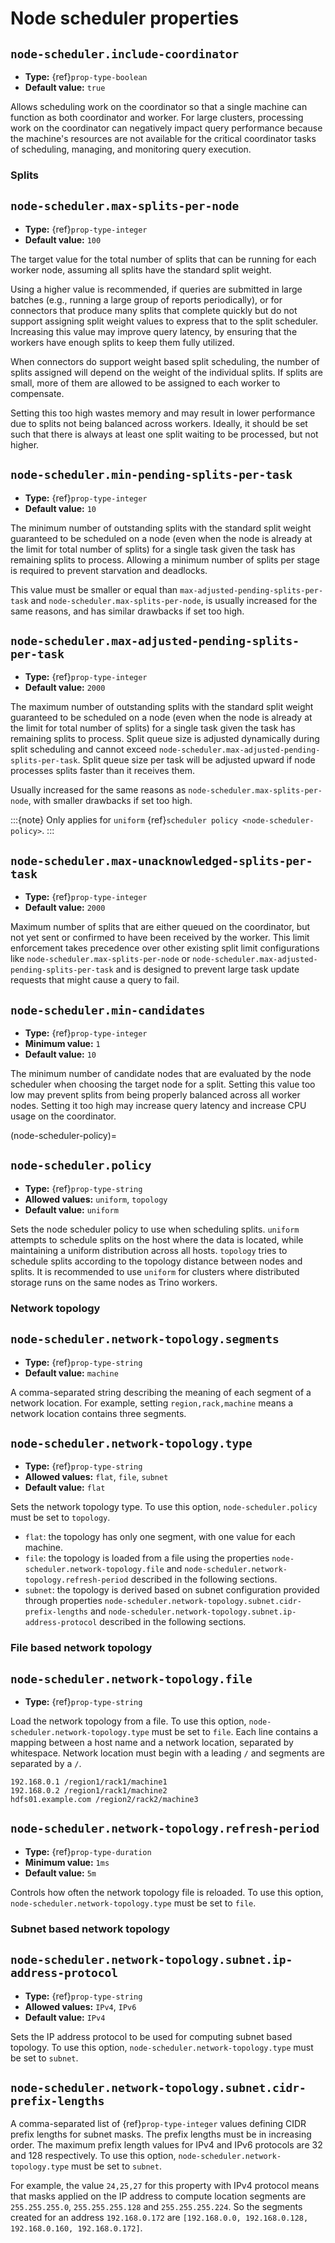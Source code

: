 # Node scheduler properties

## `node-scheduler.include-coordinator`

- **Type:** {ref}`prop-type-boolean`
- **Default value:** `true`

Allows scheduling work on the coordinator so that a single machine can function
as both coordinator and worker. For large clusters, processing work on the
coordinator can negatively impact query performance because the machine's
resources are not available for the critical coordinator tasks of scheduling,
managing, and monitoring query execution.

### Splits

## `node-scheduler.max-splits-per-node`

- **Type:** {ref}`prop-type-integer`
- **Default value:** `100`

The target value for the total number of splits that can be running for
each worker node, assuming all splits have the standard split weight.

Using a higher value is recommended, if queries are submitted in large batches
(e.g., running a large group of reports periodically), or for connectors that
produce many splits that complete quickly but do not support assigning split
weight values to express that to the split scheduler. Increasing this value may
improve query latency, by ensuring that the workers have enough splits to keep
them fully utilized.

When connectors do support weight based split scheduling, the number of splits
assigned will depend on the weight of the individual splits. If splits are
small, more of them are allowed to be assigned to each worker to compensate.

Setting this too high wastes memory and may result in lower performance
due to splits not being balanced across workers. Ideally, it should be set
such that there is always at least one split waiting to be processed, but
not higher.

## `node-scheduler.min-pending-splits-per-task`

- **Type:** {ref}`prop-type-integer`
- **Default value:** `10`

The minimum number of outstanding splits with the standard split weight guaranteed to be scheduled on a node (even when the node
is already at the limit for total number of splits) for a single task given the task has remaining splits to process.
Allowing a minimum number of splits per stage is required to prevent starvation and deadlocks.

This value must be smaller or equal than `max-adjusted-pending-splits-per-task` and
`node-scheduler.max-splits-per-node`, is usually increased for the same reasons,
and has similar drawbacks if set too high.

## `node-scheduler.max-adjusted-pending-splits-per-task`

- **Type:** {ref}`prop-type-integer`
- **Default value:** `2000`

The maximum number of outstanding splits with the standard split weight guaranteed to be scheduled on a node (even when the node
is already at the limit for total number of splits) for a single task given the task has remaining splits to process.
Split queue size is adjusted dynamically during split scheduling and cannot exceed `node-scheduler.max-adjusted-pending-splits-per-task`.
Split queue size per task will be adjusted upward if node processes splits faster than it receives them.

Usually increased for the same reasons as `node-scheduler.max-splits-per-node`, with smaller drawbacks
if set too high.

:::{note}
Only applies for `uniform` {ref}`scheduler policy <node-scheduler-policy>`.
:::

## `node-scheduler.max-unacknowledged-splits-per-task`

- **Type:** {ref}`prop-type-integer`
- **Default value:** `2000`

Maximum number of splits that are either queued on the coordinator, but not yet sent or confirmed to have been received by
the worker. This limit enforcement takes precedence over other existing split limit configurations
like `node-scheduler.max-splits-per-node` or `node-scheduler.max-adjusted-pending-splits-per-task`
and is designed to prevent large task update requests that might cause a query to fail.

## `node-scheduler.min-candidates`

- **Type:** {ref}`prop-type-integer`
- **Minimum value:** `1`
- **Default value:** `10`

The minimum number of candidate nodes that are evaluated by the
node scheduler when choosing the target node for a split. Setting
this value too low may prevent splits from being properly balanced
across all worker nodes. Setting it too high may increase query
latency and increase CPU usage on the coordinator.

(node-scheduler-policy)=

## `node-scheduler.policy`

- **Type:** {ref}`prop-type-string`
- **Allowed values:** `uniform`, `topology`
- **Default value:** `uniform`

Sets the node scheduler policy to use when scheduling splits. `uniform`  attempts
to schedule splits on the host where the data is located, while maintaining a uniform
distribution across all hosts. `topology` tries to schedule splits according to
the topology distance between nodes and splits. It is recommended to use `uniform`
for clusters where distributed storage runs on the same nodes as Trino workers.

### Network topology

## `node-scheduler.network-topology.segments`

- **Type:** {ref}`prop-type-string`
- **Default value:** `machine`

A comma-separated string describing the meaning of each segment of a network location.
For example, setting `region,rack,machine` means a network location contains three segments.

## `node-scheduler.network-topology.type`

- **Type:** {ref}`prop-type-string`
- **Allowed values:** `flat`, `file`, `subnet`
- **Default value:** `flat`

Sets the network topology type. To use this option, `node-scheduler.policy`
must be set to `topology`.

- `flat`: the topology has only one segment, with one value for each machine.
- `file`: the topology is loaded from a file using the properties
  `node-scheduler.network-topology.file` and
  `node-scheduler.network-topology.refresh-period` described in the
  following sections.
- `subnet`: the topology is derived based on subnet configuration provided
  through properties `node-scheduler.network-topology.subnet.cidr-prefix-lengths`
  and `node-scheduler.network-topology.subnet.ip-address-protocol` described
  in the following sections.

### File based network topology

## `node-scheduler.network-topology.file`

- **Type:** {ref}`prop-type-string`

Load the network topology from a file. To use this option, `node-scheduler.network-topology.type`
must be set to `file`. Each line contains a mapping between a host name and a
network location, separated by whitespace. Network location must begin with a leading
`/` and segments are separated by a `/`.

```text
192.168.0.1 /region1/rack1/machine1
192.168.0.2 /region1/rack1/machine2
hdfs01.example.com /region2/rack2/machine3
```

## `node-scheduler.network-topology.refresh-period`

- **Type:** {ref}`prop-type-duration`
- **Minimum value:** `1ms`
- **Default value:** `5m`

Controls how often the network topology file is reloaded.  To use this option,
`node-scheduler.network-topology.type` must be set to `file`.

### Subnet based network topology

## `node-scheduler.network-topology.subnet.ip-address-protocol`

- **Type:** {ref}`prop-type-string`
- **Allowed values:** `IPv4`, `IPv6`
- **Default value:** `IPv4`

Sets the IP address protocol to be used for computing subnet based
topology.  To use this option, `node-scheduler.network-topology.type` must
be set to `subnet`.

## `node-scheduler.network-topology.subnet.cidr-prefix-lengths`

A comma-separated list of {ref}`prop-type-integer` values defining CIDR prefix
lengths for subnet masks. The prefix lengths must be in increasing order. The
maximum prefix length values for IPv4 and IPv6 protocols are 32 and 128
respectively. To use this option, `node-scheduler.network-topology.type` must
be set to `subnet`.

For example, the value `24,25,27` for this property with IPv4 protocol means
that masks applied on the IP address to compute location segments are
`255.255.255.0`, `255.255.255.128` and `255.255.255.224`. So the segments
created for an address `192.168.0.172` are `[192.168.0.0, 192.168.0.128,
192.168.0.160, 192.168.0.172]`.
